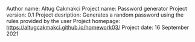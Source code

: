 Author name: Altug Cakmakci
Project name: Password generator
Project version: 0.1
Project desription: Generates a random password using the rules provided by the user
Project homepage: https://altugcakmakci.github.io/homework03/
Project date: 16 September 2021
